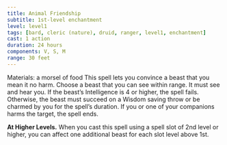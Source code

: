 ```yaml
---
title: Animal Friendship
subtitle: 1st-level enchantment
level: level1
tags: [bard, cleric (nature), druid, ranger, level1, enchantment]
cast: 1 action
duration: 24 hours
components: V, S, M
range: 30 feet
---
```

Materials: a morsel of food
This spell lets you convince a beast that you mean it no harm. Choose a beast that you can see within range. It must see and hear you. If the beast’s Intelligence is 4 or higher, the spell fails. Otherwise, the beast must succeed on a Wisdom saving throw or be charmed by you for the spell’s duration. If you or one of your companions harms the target, the spell ends.

**At Higher Levels.** When you cast this spell using a spell slot of 2nd level or higher, you can affect one additional beast for each slot level above 1st.
